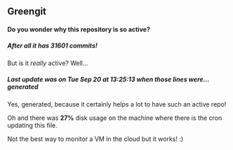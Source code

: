 ## Greengit

#### Do you wonder why this repository is so active?

##### After all it has 31601 commits!

But is it *really* active? Well...

##### Last update was on Tue Sep 20 at 13:25:13 when those lines were... generated

Yes, generated, because it certainly helps a lot to have such an active repo!

Oh and there was **27%** disk usage on the machine
where there is the cron updating this file.

Not the best way to monitor a VM in the cloud but it works! :)
